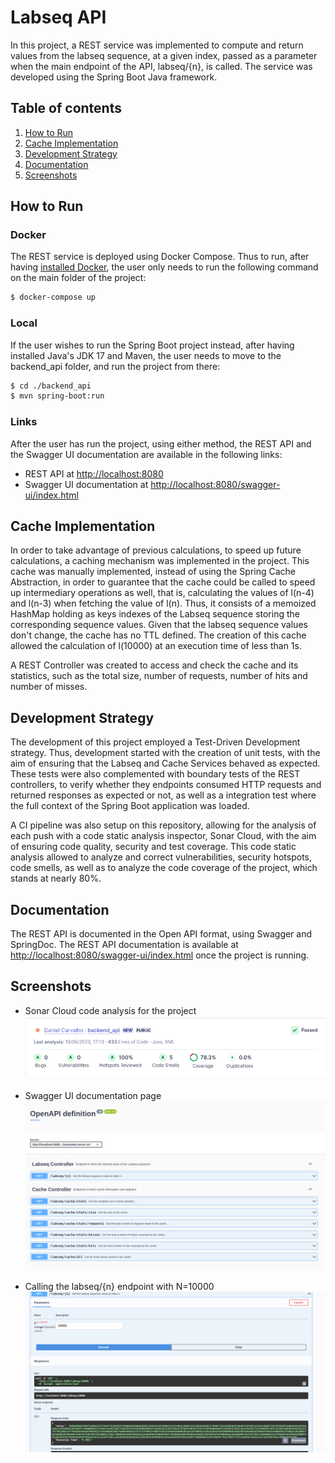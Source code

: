 # Labseq API

In this project, a REST service was implemented to compute and return values from the labseq sequence, at a given index, passed as a parameter when the main endpoint of the API, labseq/{n}, is called. The service was developed using the Spring Boot Java framework.

## Table of contents
1. [How to Run](#how-to-run)
2. [Cache Implementation](#cache-implementation)
3. [Development Strategy](#development-strategy)
4. [Documentation](#documentation)
5. [Screenshots](#screenshots)

## How to Run

### Docker 

The REST service is deployed using Docker Compose. Thus to run, after having [installed Docker](https://docs.docker.com/engine/install/), the user only needs to run the following command on the main folder of the project:

```bash
$ docker-compose up
```

### Local

If the user wishes to run the Spring Boot project instead, after having installed Java's JDK 17 and Maven, the user needs to move to the backend_api folder, and run the project from there:

```bash
$ cd ./backend_api
$ mvn spring-boot:run
```
### Links

After the user has run the project, using either method, the REST API and the Swagger UI documentation are available in the following links:
- REST API at [http://localhost:8080](http://localhost:8080)
- Swagger UI documentation at [http://localhost:8080/swagger-ui/index.html](http://localhost:8080/swagger-ui/index.html)

## Cache Implementation

In order to take advantage of previous calculations, to speed up future calculations, a caching mechanism was implemented in the project. This cache was manually implemented, instead of using the Spring Cache Abstraction, in order to guarantee that the cache could be called to speed up intermediary operations as well, that is, calculating the values of l(n-4) and l(n-3) when fetching the value of l(n). Thus, it consists of a memoized HashMap holding as keys indexes of the Labseq sequence storing the corresponding sequence values. Given that the labseq sequence values don't change, the cache has no TTL defined.
The creation of this cache allowed the calculation of l(10000) at an execution time of less than 1s.

A REST Controller was created to access and check the cache and its statistics, such as the total size, number of requests, number of hits and number of misses.

## Development Strategy

The development of this project employed a Test-Driven Development strategy. Thus, development started with the creation of unit tests, with the aim of ensuring that the Labseq and Cache Services behaved as expected. These tests were also complemented with boundary tests of the REST controllers, to verify whether they endpoints consumed HTTP requests and returned responses as expected or not, as well as a integration test where the full context of the Spring Boot application was loaded.

A CI pipeline was also setup on this repository, allowing for the analysis of each push with a code static analysis inspector, Sonar Cloud, with the aim of ensuring code quality, security and test coverage. This code static analysis allowed to analyze and correct vulnerabilities, security hotspots, code smells, as well as to analyze the code coverage of the project, which stands at nearly 80%.

## Documentation

The REST API is documented in the Open API format, using Swagger and SpringDoc. 
The REST API documentation is available at [http://localhost:8080/swagger-ui/index.html](http://localhost:8080/swagger-ui/index.html) once the project is running.

## Screenshots

- Sonar Cloud code analysis for the project
![Sonar Cloud code analysis for the project](./images/sonar_analysis.png "Sonar Cloud code analysis for the project")

- Swagger UI documentation page
![Swagger UI documentation page](./images/swagger_ui.png)

- Calling the labseq/{n} endpoint with N=10000
![Calling the labseq/{n} endpoint with N=10000](./images/endpoint_10000.png)
